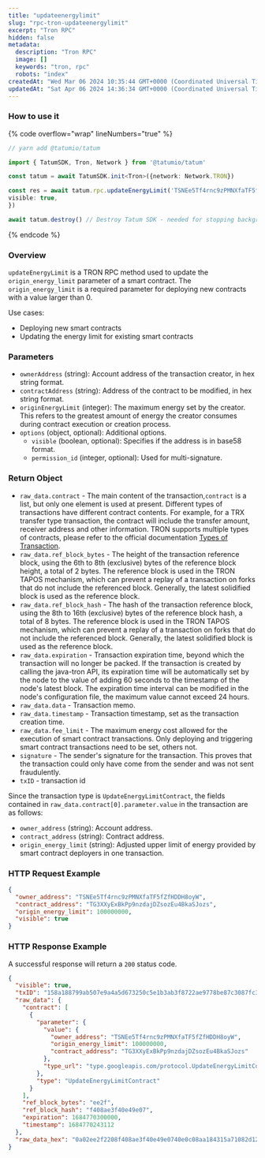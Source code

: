 ```yaml
---
title: "updateenergylimit"
slug: "rpc-tron-updateenergylimit"
excerpt: "Tron RPC"
hidden: false
metadata: 
  description: "Tron RPC"
  image: []
  keywords: "tron, rpc"
  robots: "index"
createdAt: "Wed Mar 06 2024 10:35:44 GMT+0000 (Coordinated Universal Time)"
updatedAt: "Sat Apr 06 2024 14:36:34 GMT+0000 (Coordinated Universal Time)"
---
```

### How to use it

{% code overflow="wrap" lineNumbers="true" %}

```typescript
// yarn add @tatumio/tatum

import { TatumSDK, Tron, Network } from '@tatumio/tatum'

const tatum = await TatumSDK.init<Tron>({network: Network.TRON})

const res = await tatum.rpc.updateEnergyLimit('TSNEe5Tf4rnc9zPMNXfaTF5fZfHDDH8oyW', 'TG3XXyExBkPp9nzdajDZsozEu4BkaSJozs', 100000000, {
visible: true,
})

await tatum.destroy() // Destroy Tatum SDK - needed for stopping background jobs
```

{% endcode %}

### Overview

`updateEnergyLimit` is a TRON RPC method used to update the `origin_energy_limit` parameter of a smart contract. The `origin_energy_limit` is a required parameter for deploying new contracts with a value larger than 0.

Use cases:

- Deploying new smart contracts
- Updating the energy limit for existing smart contracts

### Parameters

- `ownerAddress` (string): Account address of the transaction creator, in hex string format.
- `contractAddress` (string): Address of the contract to be modified, in hex string format.
- `originEnergyLimit` (integer): The maximum energy set by the creator. This refers to the greatest amount of energy the creator consumes during contract execution or creation process.
- `options` (object, optional): Additional options.
  - `visible` (boolean, optional): Specifies if the address is in base58 format.
  - `permission_id` (integer, optional): Used for multi-signature.

### Return Object

- `raw_data.contract` - The main content of the transaction,`contract` is a list, but only one element is used at present. Different types of transactions have different contract contents. For example, for a TRX transfer type transaction, the contract will include the transfer amount, receiver address and other information. TRON supports multiple types of contracts, please refer to the official documentation [Types of Transaction](https://developers.tron.network/docs/tron-protocol-transaction#types-of-transaction).
- `raw_data.ref_block_bytes` - The height of the transaction reference block, using the 6th to 8th (exclusive) bytes of the reference block height, a total of 2 bytes. The reference block is used in the TRON TAPOS mechanism, which can prevent a replay of a transaction on forks that do not include the referenced block. Generally, the latest solidified block is used as the reference block.
- `raw_data.ref_block_hash` - The hash of the transaction reference block, using the 8th to 16th (exclusive) bytes of the reference block hash, a total of 8 bytes. The reference block is used in the TRON TAPOS mechanism, which can prevent a replay of a transaction on forks that do not include the referenced block. Generally, the latest solidified block is used as the reference block.
- `raw_data.expiration` - Transaction expiration time, beyond which the transaction will no longer be packed. If the transaction is created by calling the java-tron API, its expiration time will be automatically set by the node to the value of adding 60 seconds to the timestamp of the node's latest block. The expiration time interval can be modified in the node's configuration file, the maximum value cannot exceed 24 hours.
- `raw_data.data` - Transaction memo.
- `raw_data.timestamp` - Transaction timestamp, set as the transaction creation time.
- `raw_data.fee_limit` - The maximum energy cost allowed for the execution of smart contract transactions. Only deploying and triggering smart contract transactions need to be set, others not.
- `signature` - The sender's signature for the transaction. This proves that the transaction could only have come from the sender and was not sent fraudulently.
- `txID` - transaction id

Since the transaction type is `UpdateEnergyLimitContract`, the fields contained in `raw_data.contract[0].parameter.value` in the transaction are as follows:

- `owner_address` (string): Account address.
- `contract_address` (string): Contract address.
- `origin_energy_limit` (string): Adjusted upper limit of energy provided by smart contract deployers in one transaction.

### HTTP Request Example

```json
{
  "owner_address": "TSNEe5Tf4rnc9zPMNXfaTF5fZfHDDH8oyW",
  "contract_address": "TG3XXyExBkPp9nzdajDZsozEu4BkaSJozs",
  "origin_energy_limit": 100000000,
  "visible": true
}
```

### HTTP Response Example

A successful response will return a `200` status code.

```json
{
  "visible": true,
  "txID": "158a188799ab507e9a4a5d673250c5e1b3ab3f8722ae9778be87c3087fc36453",
  "raw_data": {
    "contract": [
      {
        "parameter": {
          "value": {
            "owner_address": "TSNEe5Tf4rnc9zPMNXfaTF5fZfHDDH8oyW",
            "origin_energy_limit": 100000000,
            "contract_address": "TG3XXyExBkPp9nzdajDZsozEu4BkaSJozs"
          },
          "type_url": "type.googleapis.com/protocol.UpdateEnergyLimitContract"
        },
        "type": "UpdateEnergyLimitContract"
      }
    ],
    "ref_block_bytes": "ee2f",
    "ref_block_hash": "f408ae3f40e49e07",
    "expiration": 1684770300000,
    "timestamp": 1684770243112
  },
  "raw_data_hex": "0a02ee2f2208f408ae3f40e49e0740e0c08aa184315a71082d126d0a36747970652e676f6f676c65617069732e636f6d2f70726f746f636f6c2e557064617465456e657267794c696d6974436f6e747261637412330a1541b3dcf27c251da9363f1a4888257c16676cf54edf12154142a1e39aefa49290f2b3f9ed688d7cecf86cd6e01880c2d72f70a88487a18431"
}
```
